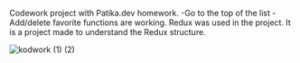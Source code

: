 Codework project with Patika.dev homework.
-Go to the top of the list
-Add/delete favorite
functions are working.
Redux was used in the project.
It is a project made to understand the Redux structure.

![kodwork (1) (2)](https://github.com/yahyaguz/kodwork/assets/65249820/82dfdf8f-f06d-478b-b9f0-758b6e671485)
